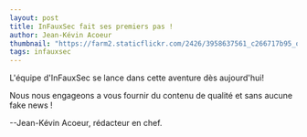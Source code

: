 ```yaml
---
layout: post
title: InFauxSec fait ses premiers pas !
author: Jean-Kévin Acoeur
thumbnail: "https://farm2.staticflickr.com/2426/3958637561_c266717b95_o.jpg"
tags: infauxsec
---
```


L'équipe d'InFauxSec se lance dans cette aventure dès aujourd'hui!

Nous nous engageons a vous fournir du contenu de qualité et sans aucune fake news !

  --Jean-Kévin Acoeur, rédacteur en chef.
